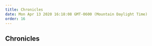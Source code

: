```yaml
---
title: Chronicles
date: Mon Apr 13 2020 16:18:08 GMT-0600 (Mountain Daylight Time)
order: 16
---
```


## Chronicles